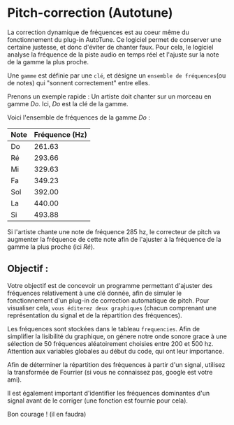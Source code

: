 # Pitch-correction (Autotune)

La correction dynamique de fréquences est au coeur même du fonctionnement du plug-in AutoTune. Ce logiciel permet de conserver une certaine justesse, et donc d'éviter de chanter faux. Pour cela, le logiciel analyse la fréquence de la piste audio en temps réel et l'ajuste sur la note de la gamme la plus proche.

Une `gamme` est définie par une `clé`, et désigne un `ensemble de fréquences`(ou de notes) qui "sonnent correctement" entre elles.

Prenons un exemple rapide : Un artiste doit chanter sur un morceau en gamme *Do*. Ici, *Do* est la clé de la gamme. 

Voici l'ensemble de fréquences de la gamme *Do* :

| Note  | Fréquence (Hz) |
|-----|--------|
| Do  | 261.63 | 
| Ré  | 293.66 |
| Mi  | 329.63 |
| Fa  | 349.23 |
| Sol | 392.00 |
| La  | 440.00 |
| Si  | 493.88 |

Si l'artiste chante une note de fréquence 285 hz, le correcteur de pitch va augmenter la fréquence de cette note afin de l'ajuster à la fréquence de la gamme la plus proche (ici *Ré*).

## Objectif :

Votre objectif est de concevoir un programme permettant d'ajuster des fréquences relativement à une clé donnée, afin de simuler le fonctionnement d'un plug-in de correction automatique de pitch. Pour visualiser cela, `vous éditerez deux graphiques` (chacun comprenant une représentation du signal et de la répartition des fréquences).

Les fréquences sont stockées dans le tableau `frequencies`. Afin de simplifier la lisibilité du graphique, on génere notre onde sonore grace à une sélection de 50 fréquences aléatoirement choisies entre 200 et 500 hz.
Attention aux variables globales au début du code, qui ont leur importance.

Afin de déterminer la répartition des fréquences à partir d'un signal, utilisez la transformée de Fourrier (si vous ne connaissez pas, google est votre ami).

Il est également important d'identifier les fréquences dominantes d'un signal avant de le corriger (une fonction est fournie pour cela).

Bon courage ! (il en faudra)
